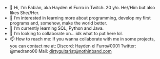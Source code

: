 - 👋 Hi, I'm Fabián, aka Hayden el Furro in Twitch. 20 y/o. He//Him but also likes She//Her.
- 👀 I’m interested in learning more about programming, develop my first programs and, somehow, make the world better.
- 🌱 I’m currently learning SQL, Python and Java. 
- 💞️ I’m looking to collaborate on... idk what to put here lol.
- 📫 How to reach me: If you wanna collaborate with me in some projects, you can contact me at: Discord: Hayden el Furro#0001
                                                                                                Twitter: @medrano00
                                                                                                Mail: dirtyguitarist@nothinband.com

<!---
medrano00/medrano00 is a ✨ special ✨ repository because its `README.md` (this file) appears on your GitHub profile.
You can click the Preview link to take a look at your changes.
--->
